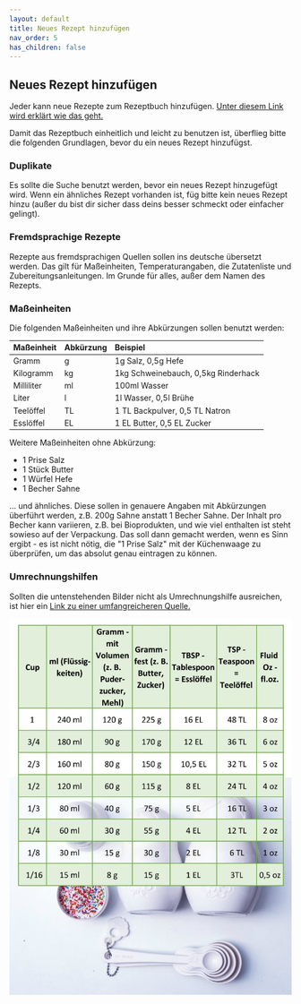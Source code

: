 ```yaml
---
layout: default
title: Neues Rezept hinzufügen
nav_order: 5
has_children: false
---
```

<h2>Neues Rezept hinzufügen</h2>
<p>Jeder kann neue Rezepte zum Rezeptbuch hinzufügen. <a href="https://github.com/OlGe404/OlGe404.github.io/blob/main/README.md" target="_blank">Unter diesem Link wird erklärt wie das geht.</a></p>
<p>Damit das Rezeptbuch einheitlich und leicht zu benutzen ist, überflieg bitte die folgenden Grundlagen, bevor du ein neues Rezept hinzufügst.</p>

<h3>Duplikate</h3>
<p>Es sollte die Suche benutzt werden, bevor ein neues Rezept hinzugefügt wird. Wenn ein ähnliches Rezept vorhanden ist, füg bitte kein neues Rezept hinzu (außer du bist dir sicher dass deins besser schmeckt oder einfacher gelingt).</p>

<h3>Fremdsprachige Rezepte</h3>
<p> Rezepte aus fremdsprachigen Quellen sollen ins deutsche übersetzt werden. Das gilt für Maßeinheiten, Temperaturangaben, die Zutatenliste und Zubereitungsanleitungen. Im Grunde für alles, außer dem Namen des Rezepts.</p>

<h3>Maßeinheiten</h3>
<p>Die folgenden Maßeinheiten und ihre Abkürzungen sollen benutzt werden:</p>

| Maßeinheit        | Abkürzung | Beispiel                            |
|:------------------|:----------|:------------------------------------|
| Gramm             | g         | 1g Salz, 0,5g Hefe                  |
| Kilogramm         | kg        | 1kg Schweinebauch, 0,5kg Rinderhack |
| Milliliter        | ml        | 100ml Wasser                        |
| Liter             | l         | 1l Wasser, 0,5l Brühe               |
| Teelöffel         | TL        | 1 TL Backpulver, 0,5 TL Natron      |
| Esslöffel         | EL        | 1 EL Butter, 0,5 EL Zucker          |

Weitere Maßeinheiten ohne Abkürzung:
<ul>
    <li>1 Prise Salz</li>
    <li>1 Stück Butter</li>
    <li>1 Würfel Hefe</li>
    <li>1 Becher Sahne</li>
</ul>

... und ähnliches. Diese sollen in genauere Angaben mit Abkürzungen überführt werden, z.B. 200g Sahne anstatt 1 Becher Sahne. Der Inhalt pro Becher kann variieren, z.B. bei Bioprodukten, und wie viel enthalten ist steht sowieso auf der Verpackung. Das soll dann gemacht werden, wenn es Sinn ergibt - es ist nicht nötig, die "1 Prise Salz" mit der Küchenwaage zu überprüfen, um das absolut genau eintragen zu können.

<h3>Umrechnungshilfen</h3>
<p>Sollten die untenstehenden Bilder nicht als Umrechnungshilfe ausreichen,
ist hier ein <a href="https://www.usa-kulinarisch.de/informationen/masseinheiten-umrechnen/" target="_blank">Link zu einer umfangreicheren Quelle.</a>
</p>

<img src="/assets/images/cup-measures.jpg">

